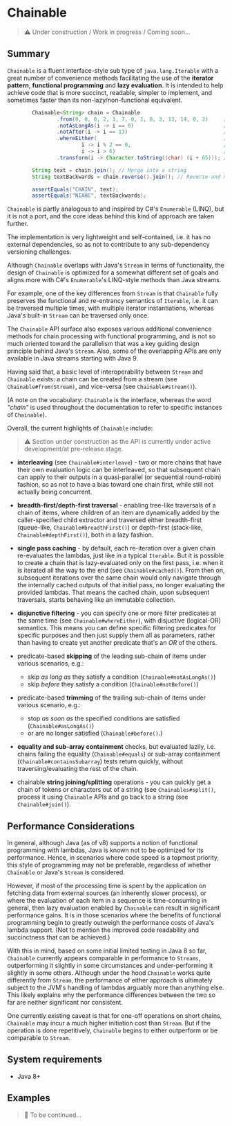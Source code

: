 # Chainable

> :warning: Under construction / Work in progress / Coming soon...

## Summary

`Chainable` is a fluent interface-style sub type of `java.lang.Iterable` with a great number of convenience methods facilitating the use of the **iterator pattern**, **functional programming** and **lazy evaluation**. It is intended to help achieve code that is more succinct, readable,
simpler to implement, and sometimes faster than its non-lazy/non-functional equivalent.

```java
        Chainable<String> chain = Chainable
                .from(0, 0, 0, 2, 3, 7, 0, 1, 8, 3, 13, 14, 0, 2)     // Integers
                .notAsLongAs(i -> i == 0)                             // Ignore leading sub chain of 0s
                .notAfter(i -> i == 13)                               // Stop after finding 13
                .whereEither(                                         // Choose only those that...
                        i -> i % 2 == 0,                              // ...are even
                        i -> i > 6)                                   // ...or greater than 6
                .transform(i -> Character.toString((char) (i + 65))); // Transform into letters

        String text = chain.join(); // Merge into a string
        String textBackwards = chain.reverse().join(); // Reverse and merge into a string

        assertEquals("CHAIN", text);
        assertEquals("NIAHC", textBackwards);
```

`Chainable` is partly analogous to and inspired by C#'s `Enumerable` (LINQ), but it is not a port, and the core ideas behind this kind of approach are taken further.

The implementation is very lightweight and self-contained, i.e. it has no external dependencies, so as not to contribute to any sub-dependency versioning challenges.

Although `Chainable` overlaps with Java's `Stream` in terms of functionality, the design of `Chainable` is optimized for a somewhat different set of goals and aligns more with C#'s `Enumerable`'s LINQ-style methods than Java streams.

For example, one of the key differences from `Stream` is that `Chainable` fully preserves the functional and re-entrancy semantics of `Iterable`, i.e. it can be traversed multiple times, with multiple iterator instantiations, whereas Java's built-in `Stream` can be traversed only once.

The `Chainable` API surface also exposes various additional convenience methods for chain processing with functional programming, and is not so much oriented toward the parallelism that was a key guiding design principle behind Java's `Stream`. Also, some of the overlapping APIs are only available in Java streams starting with Java 9.

Having said that, a basic level of interoperability between `Stream` and `Chainable` exists: a chain can be created from a stream (see `Chainable#from(Stream)`, and vice-versa (see `Chainable#stream()`).

(A note on the vocabulary: `Chainable` is the interface, whereas the word *"chain"* is used throughout the documentation to refer to specific instances of `Chainable`).

Overall, the current highlights of `Chainable` include:

> :warning: Section under construction as the API is currently under active development/at pre-release stage.

- **interleaving** (see `Chainable#interleave`) - two or more chains that have their own evaluation logic can be interleaved,
so that subsequent chain can apply to their outputs in a quasi-parallel (or sequential round-robin) fashion, so as not to have a bias toward one chain first, while still not actually being concurrent.

- **breadth-first/depth-first traversal** - enabling tree-like traversals of a chain of items, where children of an item are dynamically added by the caller-specified child extractor and traversed either breadth-first (queue-like, `Chainable#breadthFirst()`) or depth-first (stack-like, `Chainable#depthFirst()`), both in a lazy fashion.

- **single pass caching** - by default, each re-iteration over a given chain re-evaluates the lambdas, just like in a typical `Iterable`. But it is possible to create a chain that is lazy-evaluated only on the first pass, i.e. when it is iterated all the way to the end (see `Chainable#cached()`). From then on, subsequent iterations over the same chain would only navigate through the internally cached outputs of that initial pass, no longer evaluating the provided lambdas. That means the cached chain, upon subsequent traversals, starts behaving like an immutable collection. 

- **disjunctive filtering** - you can specify one or more filter predicates at the same time (see `Chainable#whereEither`), with disjuctive (logical-OR) semantics. This means you can define specific filtering predicates for specific purposes and then just supply them all as parameters, rather than having to create yet another predicate that's an *OR* of the others.

- predicate-based **skipping** of the leading sub-chain of items under various scenarios, e.g.:
  - skip *as long as* they satisfy a condition (`Chainable#notAsLongAs()`)
  - skip *before* they satisfy a condition (`Chainable#notBefore()`)
  
- predicate-based **trimming** of the trailing sub-chain of items under various scenario, e.g.:
  - stop *as soon as* the specified conditions are satisfied (`Chainable#asLongAs()`)
  - or are no longer satisfied (`Chainable#before()`.)

- **equality and sub-array containment** checks, but evaluated lazily, i.e. chains failing the equality (`Chainable#equals`) or sub-array containment (`Chainable#containsSubarray`) tests return quickly, without traversing/evaluating the rest of the chain.

- chainable **string joining/splitting** operations - you can quickly get a chain of tokens or characters out of a string (see `Chainables#split()`, process it using `Chainable` APIs and go back to a string (see `Chainable#join()`).

## Performance Considerations

In general, although Java (as of v8) supports a notion of functional programming with lambdas, Java is known not to be optimized for its performance. Hence, in scenarios where code speed is a topmost priority, this style of programming may not be preferable, regardless of whether `Chainable` or Java's `Stream` is considered.

However, if most of the processing time is spent by the application on fetching data from external sources (an inherently slower process), or where the evaluation of each item in a sequence is time-consuming in general, then lazy evaluation enabled by `Chainable` can result in significant performance gains. It is in those scenarios where the benefits of functional programming begin to greatly outweigh the performance costs of Java's lambda support. (Not to mention the improved code readability and succinctness that can be achieved.)

With this in mind, based on some initial limited testing in Java 8 so far, `Chainable` currently appears comparable in performance to `Streams`, outperforming it slightly in some circumstances and under-performing it slightly in some others. Although under the hood `Chainable` works quite differently from `Stream`, the performance of either approach is ultimately subject to the JVM's handling of lambdas arguably more than anything else. This likely explains why the performance differences between the two so far are neither significant nor consistent.

One currently existing caveat is that for one-off operations on short chains, `Chainable` may incur a much higher initiation cost than `Stream`. But if the operation is done repetitively, `Chainable` begins to either outperform or be comparable to `Stream`.

## System requirements

- Java 8+

## Examples

> :triangular_flag_on_post: To be continued...